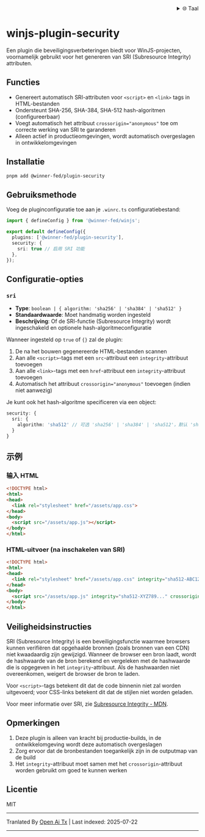 <div align="right">
  <details>
    <summary >🌐 Taal</summary>
    <div>
      <div align="center">
        <a href="https://openaitx.github.io/view.html?user=winjs-dev&project=winjs-plugin-security&lang=en">Engels</a>
        | <a href="https://openaitx.github.io/view.html?user=winjs-dev&project=winjs-plugin-security&lang=zh-CN">简体中文</a>
        | <a href="https://openaitx.github.io/view.html?user=winjs-dev&project=winjs-plugin-security&lang=zh-TW">繁體中文</a>
        | <a href="https://openaitx.github.io/view.html?user=winjs-dev&project=winjs-plugin-security&lang=ja">日本語</a>
        | <a href="https://openaitx.github.io/view.html?user=winjs-dev&project=winjs-plugin-security&lang=ko">한국어</a>
        | <a href="https://openaitx.github.io/view.html?user=winjs-dev&project=winjs-plugin-security&lang=hi">हिन्दी</a>
        | <a href="https://openaitx.github.io/view.html?user=winjs-dev&project=winjs-plugin-security&lang=th">ไทย</a>
        | <a href="https://openaitx.github.io/view.html?user=winjs-dev&project=winjs-plugin-security&lang=fr">Frans</a>
        | <a href="https://openaitx.github.io/view.html?user=winjs-dev&project=winjs-plugin-security&lang=de">Duits</a>
        | <a href="https://openaitx.github.io/view.html?user=winjs-dev&project=winjs-plugin-security&lang=es">Spaans</a>
        | <a href="https://openaitx.github.io/view.html?user=winjs-dev&project=winjs-plugin-security&lang=it">Italiaans</a>
        | <a href="https://openaitx.github.io/view.html?user=winjs-dev&project=winjs-plugin-security&lang=ru">Russisch</a>
        | <a href="https://openaitx.github.io/view.html?user=winjs-dev&project=winjs-plugin-security&lang=pt">Portugees</a>
        | <a href="https://openaitx.github.io/view.html?user=winjs-dev&project=winjs-plugin-security&lang=nl">Nederlands</a>
        | <a href="https://openaitx.github.io/view.html?user=winjs-dev&project=winjs-plugin-security&lang=pl">Pools</a>
        | <a href="https://openaitx.github.io/view.html?user=winjs-dev&project=winjs-plugin-security&lang=ar">العربية</a>
        | <a href="https://openaitx.github.io/view.html?user=winjs-dev&project=winjs-plugin-security&lang=fa">فارسی</a>
        | <a href="https://openaitx.github.io/view.html?user=winjs-dev&project=winjs-plugin-security&lang=tr">Turks</a>
        | <a href="https://openaitx.github.io/view.html?user=winjs-dev&project=winjs-plugin-security&lang=vi">Vietnamees</a>
        | <a href="https://openaitx.github.io/view.html?user=winjs-dev&project=winjs-plugin-security&lang=id">Bahasa Indonesia</a>
      </div>
    </div>
  </details>
</div>

# winjs-plugin-security

Een plugin die beveiligingsverbeteringen biedt voor WinJS-projecten, voornamelijk gebruikt voor het genereren van SRI (Subresource Integrity) attributen.

## Functies

- Genereert automatisch SRI-attributen voor `<script>` en `<link>` tags in HTML-bestanden
- Ondersteunt SHA-256, SHA-384, SHA-512 hash-algoritmen (configureerbaar)
- Voegt automatisch het attribuut `crossorigin="anonymous"` toe om correcte werking van SRI te garanderen
- Alleen actief in productieomgevingen, wordt automatisch overgeslagen in ontwikkelomgevingen

## Installatie


```bash
pnpm add @winner-fed/plugin-security
```
## Gebruiksmethode

Voeg de pluginconfiguratie toe aan je `.winrc.ts` configuratiebestand:


```typescript
import { defineConfig } from '@winner-fed/winjs';

export default defineConfig({
  plugins: ['@winner-fed/plugin-security'],
  security: {
    sri: true // 启用 SRI 功能
  },
});
```
## Configuratie-opties

### `sri`

- **Type**: `boolean | { algorithm: 'sha256' | 'sha384' | 'sha512' }`
- **Standaardwaarde**: Moet handmatig worden ingesteld
- **Beschrijving**: Of de SRI-functie (Subresource Integrity) wordt ingeschakeld en optionele hash-algoritmeconfiguratie

Wanneer ingesteld op `true` of `{}` zal de plugin:

1. De na het bouwen gegenereerde HTML-bestanden scannen
2. Aan alle `<script>`-tags met een `src`-attribuut een `integrity`-attribuut toevoegen
3. Aan alle `<link>`-tags met een `href`-attribuut een `integrity`-attribuut toevoegen
4. Automatisch het attribuut `crossorigin="anonymous"` toevoegen (indien niet aanwezig)

Je kunt ook het hash-algoritme specificeren via een object:


```typescript
security: {
  sri: {
    algorithm: 'sha512' // 可选 'sha256' | 'sha384' | 'sha512'，默认 'sha512'
  }
}
```

## 示例

### 输入 HTML

```html
<!DOCTYPE html>
<html>
<head>
  <link rel="stylesheet" href="/assets/app.css">
</head>
<body>
  <script src="/assets/app.js"></script>
</body>
</html>
```
### HTML-uitvoer (na inschakelen van SRI)


```html
<!DOCTYPE html>
<html>
<head>
  <link rel="stylesheet" href="/assets/app.css" integrity="sha512-ABC123..." crossorigin="anonymous">
</head>
<body>
  <script src="/assets/app.js" integrity="sha512-XYZ789..." crossorigin="anonymous"></script>
</body>
</html>
```
## Veiligheidsinstructies

SRI (Subresource Integrity) is een beveiligingsfunctie waarmee browsers kunnen verifiëren dat opgehaalde bronnen (zoals bronnen van een CDN) niet kwaadaardig zijn gewijzigd. Wanneer de browser een bron laadt, wordt de hashwaarde van de bron berekend en vergeleken met de hashwaarde die is opgegeven in het `integrity`-attribuut. Als de hashwaarden niet overeenkomen, weigert de browser de bron te laden.

Voor `<script>`-tags betekent dit dat de code binnenin niet zal worden uitgevoerd; voor CSS-links betekent dit dat de stijlen niet worden geladen.

Voor meer informatie over SRI, zie [Subresource Integrity - MDN](https://developer.mozilla.org/zh-CN/docs/Web/Security/Subresource_Integrity).

## Opmerkingen

1. Deze plugin is alleen van kracht bij productie-builds, in de ontwikkelomgeving wordt deze automatisch overgeslagen
2. Zorg ervoor dat de bronbestanden toegankelijk zijn in de outputmap van de build
3. Het `integrity`-attribuut moet samen met het `crossorigin`-attribuut worden gebruikt om goed te kunnen werken

## Licentie

MIT




---

Tranlated By [Open Ai Tx](https://github.com/OpenAiTx/OpenAiTx) | Last indexed: 2025-07-22

---